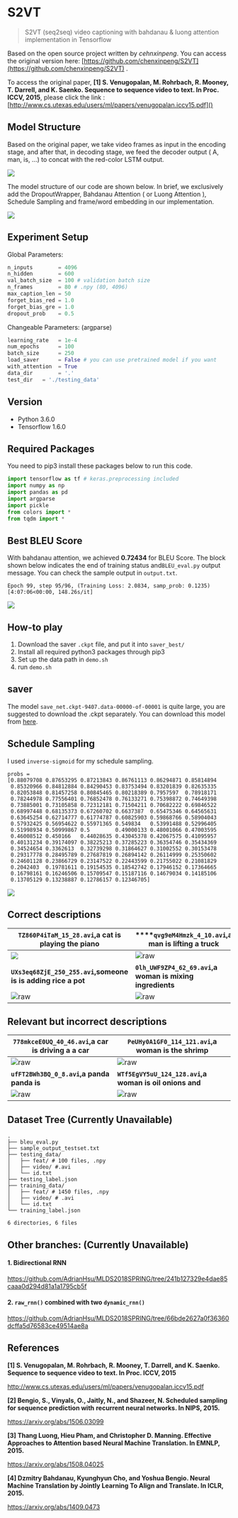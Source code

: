 # S2VT 

>  S2VT (seq2seq) video captioning with bahdanau & luong attention implementation in Tensorflow

Based on the open source project written by *cehnxinpeng*. You can access the original version here: [https://github.com/chenxinpeng/S2VT](https://github.com/chenxinpeng/S2VT) . 



To access the original paper, **[1] S. Venugopalan, M. Rohrbach, R. Mooney, T. Darrell, and K. Saenko. Sequence to sequence video to text. In Proc. ICCV, 2015**, please click the link : [http://www.cs.utexas.edu/users/ml/papers/venugopalan.iccv15.pdf]()



## Model Structure

Based on the original paper, we take video frames as input in the encoding stage, and after that, in decoding stage, we feed the decoder output ( A, man, is, …) to concat with the red-color LSTM output.

![](util/s2vt-1.png)

The model structure of our code are shown below. In brief, we exclusively add the DropoutWrapper, Bahdanau Attention ( or Luong Attention ), Schedule Sampling and frame/word embedding in our implementation.

![](util/s2vt-2.png)



## Experiment Setup

Global Parameters: 

```python
n_inputs        = 4096
n_hidden        = 600
val_batch_size  = 100 # validation batch size
n_frames        = 80 # .npy (80, 4096) 
max_caption_len = 50
forget_bias_red = 1.0
forget_bias_gre = 1.0
dropout_prob    = 0.5
```

Changeable Parameters: (argparse)

```python
learning_rate   = 1e-4
num_epochs      = 100
batch_size      = 250
load_saver      = False # you can use pretrained model if you want
with_attention  = True
data_dir        = '.'
test_dir   = './testing_data'
```



## Version

* Python 3.6.0
* Tensorflow 1.6.0



## Required Packages

You need to pip3 install these packages below to run this code.

```python
import tensorflow as tf # keras.preprocessing included
import numpy as np
import pandas as pd
import argparse
import pickle
from colors import *
from tqdm import *
```



## Best BLEU Score

With bahdanau attention, we achieved **0.72434** for BLEU Score. The block shown below indicates the end of training status and`BLEU_eval.py` output message. You can check the sample output in `output.txt`.

```
Epoch 99, step 95/96, (Training Loss: 2.0834, samp_prob: 0.1235) [4:07:06<00:00, 148.26s/it]
```

![](util/bleu.png)



## How-to play

1. Download the saver `.ckpt` file, and put it into `saver_best/`
2. Install all required python3 packages through pip3
3. Set up the data path in `demo.sh`
4. run `demo.sh`



## saver

The model `save_net.ckpt-9407.data-00000-of-00001` is quite large, you are suggested to download the .ckpt separately. You can download this model from [here](#).



## Schedule Sampling

I used `inverse-sigmoid` for my schedule sampling.

```
probs = 
[0.88079708 0.87653295 0.87213843 0.86761113 0.86294871 0.85814894
 0.85320966 0.84812884 0.84290453 0.83753494 0.83201839 0.82635335
 0.82053848 0.81457258 0.80845465 0.80218389 0.7957597  0.78918171
 0.78244978 0.77556401 0.76852478 0.76133271 0.75398872 0.74649398
 0.73885001 0.73105858 0.72312181 0.71504211 0.70682222 0.69846522
 0.68997448 0.68135373 0.67260702 0.6637387  0.65475346 0.64565631
 0.63645254 0.62714777 0.61774787 0.60825903 0.59868766 0.58904043
 0.57932425 0.56954622 0.55971365 0.549834   0.53991488 0.52996405
 0.51998934 0.50999867 0.5        0.49000133 0.48001066 0.47003595
 0.46008512 0.450166   0.44028635 0.43045378 0.42067575 0.41095957
 0.40131234 0.39174097 0.38225213 0.37285223 0.36354746 0.35434369
 0.34524654 0.3362613  0.32739298 0.31864627 0.31002552 0.30153478
 0.29317778 0.28495789 0.27687819 0.26894142 0.26114999 0.25350602
 0.24601128 0.23866729 0.23147522 0.22443599 0.21755022 0.21081829
 0.2042403  0.19781611 0.19154535 0.18542742 0.17946152 0.17364665
 0.16798161 0.16246506 0.15709547 0.15187116 0.14679034 0.14185106
 0.13705129 0.13238887 0.12786157 0.12346705]
```

![](util/sigmoid.png)



## Correct descriptions

| `TZ860P4iTaM_15_28.avi`,a cat is playing the piano           | ****`qvg9eM4Hmzk_4_10.avi`,a man is lifting a truck       |
| ------------------------------------------------------------ | --------------------------------------------------------- |
| ![](raw_videos/TZ860P4iTaM_15_28.gif)                        | ![raw](raw_videos/qvg9eM4Hmzk_4_10.gif)                   |
| **`UXs3eq68ZjE_250_255.avi`,someone is is adding rice a pot** | **`0lh_UWF9ZP4_62_69.avi`,a woman is mixing ingredients** |
| ![raw](raw_videos/UXs3eq68ZjE_250_255.gif)                   | ![raw](raw_videos/0lh_UWF9ZP4_62_69.gif)                  |

## Relevant but incorrect descriptions



| `778mkceE0UQ_40_46.avi`,a car is driving a a car | `PeUHy0A1GF0_114_121.avi`,a woman is the shrimp         |
| ------------------------------------------------ | ------------------------------------------------------- |
| ![raw](raw_videos/778mkceE0UQ_40_46.gif)         | ![raw](raw_videos/PeUHy0A1GF0_114_121.gif)              |
| **`ufFT2BWh3BQ_0_8.avi`,a panda panda is**       | **`WTf5EgVY5uU_124_128.avi`,a woman is oil onions and** |
| ![raw](raw_videos/ufFT2BWh3BQ_0_8.gif)           | ![raw](raw_videos/WTf5EgVY5uU_124_128.gif)              |



## Dataset Tree (Currently Unavailable)

```shell
.
├── bleu_eval.py
├── sample_output_testset.txt
├── testing_data/
│   ├── feat/ # 100 files, .npy
│   ├── video/ #.avi
│	└── id.txt
├── testing_label.json
├── training_data/
│   ├── feat/ # 1450 files, .npy
│   ├── video/ # .avi 
│	└── id.txt
└── training_label.json

6 directories, 6 files
```



## Other branches: (Currently Unavailable)

#### 1. Bidirectional RNN

https://github.com/AdrianHsu/MLDS2018SPRING/tree/241b127329e4dae85caaa0d294d81a1a1795cb5f

#### 2. `raw_rnn()` combined with two `dynamic_rnn()`

https://github.com/AdrianHsu/MLDS2018SPRING/tree/66bde2627a0f36360dcffa5d76583ce49514ae8a



## References

**[1] S. Venugopalan, M. Rohrbach, R. Mooney, T. Darrell, and K. Saenko. Sequence to sequence video to text. In Proc. ICCV, 2015**

http://www.cs.utexas.edu/users/ml/papers/venugopalan.iccv15.pdf

**[2] Bengio, S., Vinyals, O., Jaitly, N., and Shazeer, N. Scheduled sampling for sequence prediction with**
**recurrent neural networks. In NIPS, 2015.**

https://arxiv.org/abs/1506.03099

**[3] Thang Luong, Hieu Pham, and Christopher D. Manning. Effective Approaches to Attention based Neural Machine Translation. In EMNLP, 2015.**

https://arxiv.org/abs/1508.04025

**[4] Dzmitry Bahdanau, Kyunghyun Cho, and Yoshua Bengio. Neural Machine Translation by Jointly Learning To Align and Translate. In ICLR, 2015.**

https://arxiv.org/abs/1409.0473